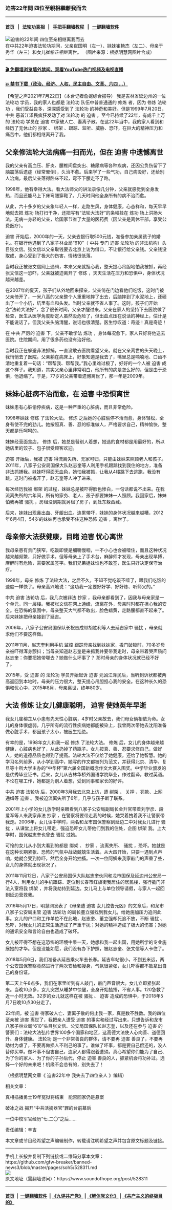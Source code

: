### 迫害22年間 四位至親相繼離我而去
------------------------

#### [首页](https://github.com/gfw-breaker/banned-news3/blob/master/README.md) &nbsp;&nbsp;|&nbsp;&nbsp; [法轮功真相](https://github.com/begood0513/basic/blob/master/README.md)  &nbsp;&nbsp;|&nbsp;&nbsp; [手把手翻墙教程](https://github.com/gfw-breaker/guides/wiki)  &nbsp;&nbsp;|&nbsp;&nbsp; [一键翻墙软件](https://github.com/gfw-breaker/nogfw/blob/master/README.md)  



<div><img alt="迫害的22年间 四位至亲相继离我而去" src="https://img.soundofhope.org/2021-07/1626982909443.png"/>
<br/><figcaption class="caption">
 在中共22年迫害法轮功期间，父亲崔国明（左一）、妹妹崔艳杰（左二）、母亲于秀华（左三）和女儿崔榕芷相继离世。 （图片来源：根据明慧网图片合成）
</figcaption></div><hr/>

#### [ 🎬  免翻墙浏览墙外禁闻、观看YouTube热门视频及电视直播](https://github.com/gfw-breaker/HelloWorld)

#### [ 💥  禁书下载（政治、经济、人权、民主自由、文革、六四 ...）](https://github.com/gfw-breaker/books/blob/master/README.md)

<div><div class="Content__Wrapper sc-1bvya0-0 grZQxZ">
 <p class="meta-top">
  <span class="meta">
   【希望之声2021年7月22日】（本台记者詹妮综合报导）
  </span>
  我是吉林省延边州的一位
  <ok href="/term/968">
   法轮功
  </ok>
  学员，我的家人也都是
  <ok href="/term/968">
   法轮功
  </ok>
  队伍中普普通通的
  <ok href="/term/4210">
   修炼
  </ok>
  者，因为
  <ok href="/term/4210">
   修炼
  </ok>
  <ok href="/term/968">
   法轮功
  </ok>
  ，我们受益良多，深深感受到了
  <ok href="/term/968">
   法轮功
  </ok>
  的神奇和美好。但是1999年7月20日，
  <ok href="/term/1059">
   中共
  </ok>
  恶首江泽民疯狂发动了对
  <ok href="/term/968">
   法轮功
  </ok>
  的
  <ok href="/term/6834">
   迫害
  </ok>
  ，至今已持续了22年，有成千上万的
  <ok href="/term/968">
   法轮功
  </ok>
  学员在
  <ok href="/term/6834">
   迫害
  </ok>
  中家破人亡、妻离子散。在这22年当中，我的家人看到和经历了无休止的
  <ok href="/term/66745">
   抄家
  </ok>
  、
  <ok href="/term/14138">
   绑架
  </ok>
  、跟踪、监听、威胁、恐吓，在巨大的精神压力和痛苦中，他们都相继离开了我。
 </p>
 <h2>
  父亲修法轮大法病痛一扫而光，但在
  <ok href="/term/6834">
   迫害
  </ok>
  中遗憾离世
 </h2>
 <p>
  我的父亲有高血压、肝炎、腰椎间盘突出、糖尿病等各种疾病，还因公负伤留下了脑震荡后遗症（经常晕倒），久治不愈。后来学了一些气功，自己病没好，还给别人治病，最后父亲落得卧床不起，弯不下腰走不了路。
 </p>
 <div class="AD_Embed__Wrap-sc-1xslmin-0 igMuqX module desktop">
  <div>
  </div>
 </div>
 <p>
  1998年，他有幸得大法。看大法师父的讲法录像几分钟，父亲就感觉到全身发热，而且还能马上下床弯腰穿鞋了。几天时间他全身所有的病不治而愈。
 </p>
 <p>
  从此，六十多岁的父亲象年轻人一样，走路生风，身体健康，心态祥和，每天早早地就去把
  <ok href="/term/351703">
   炼功
  </ok>
  场打扫干净，还把写有“法轮大法好”的条幅挂在
  <ok href="/term/351703">
   炼功
  </ok>
  场上洪扬大法。无病一身轻的父亲，给国家节省了大量的医药费（因父亲是离休干部，享受公费医疗）。
 </p>
 <p>
  <ok href="/term/6834">
   迫害
  </ok>
  开始后，2000年的一天，父亲去银行取500元钱，准备参加亲属孩子的婚礼。在银行他遇到了八家子林业局“610”（
  <ok href="/term/1059">
   中共
  </ok>
  专门
  <ok href="/term/6834">
   迫害
  </ok>
  <ok href="/term/968">
   法轮功
  </ok>
  的非法机构）头目张文信。张文信以父亲取钱要去北京上访为借口，不让银行给父亲钱。父亲钱没取成，身心受到了极大的伤害，情绪很低落。
 </p>
 <p>
  当时我正被张文信网上通缉，本来父亲就担心我，整天提心吊胆地怕我被抓，再经张文信这一恐吓，父亲就被迫离开了
  <ok href="/term/4210">
   修炼
  </ok>
  ，天天生活在压力和恐惧中，身体状况越来越差。
 </p>
 <p>
  在2007年的夏天，孩子们从外地回来探亲，父亲倚在门边看他们吃饭，这时门被父亲倚开了，一米八高的父亲整个人重重地摔了出去，后脑摔到了水泥地上，还砸出了一个小坑，坑里有血和头发。当时父亲就不省人事了。这时，孩子们开始念“法轮大法好”，念了很长时间，父亲才醒过来。父亲在家人的坚持下去医院做了检查，医生从医学角度断定人虽然没危险了，但出血点压在说话的神经上，估计是不能说话了。但我父亲头脑清醒，说话也很清楚。医生惊叹道：奇迹！真是奇迹！
 </p>
 <p>
  在
  <ok href="/term/1059">
   中共
  </ok>
  严厉的
  <ok href="/term/6834">
   迫害
  </ok>
  下，父亲不敢学法
  <ok href="/term/351703">
   炼功
  </ok>
  ，身体每况愈下。家人只好将他送去医院。住院期间，用了很多药也没有治好他。
 </p>
 <p>
  当时我正在躲避非法抓捕，一直没敢去医院看望父亲。就在父亲离世的头天晚上，我悄悄去了医院。父亲躺在病床上，好象知道是我去了，嘴里总是喃喃地、口齿不清地重复着一句话：“帮帮我、帮帮我。”我心里难过极了，好好的一个人被
  <ok href="/term/6834">
   迫害
  </ok>
  成这个样子。我知道，其实父亲心里非常明白，他所有的病是怎么好的，但是由于恐惧，他退缩了。于是，77岁的父亲带着遗憾离世了，那一年是2009年。
 </p>
 <h2>
  妹妹心脏病不治而愈，在
  <ok href="/term/6834">
   迫害
  </ok>
  中恐惧离世
 </h2>
 <p>
  妹妹患有心脏偷停疾病，这是一种严重的心脏病，而且非常危险。
 </p>
 <p>
  1998年妹妹
  <ok href="/term/4210">
   修炼
  </ok>
  了法轮大法。
  <ok href="/term/4210">
   修炼
  </ok>
  之后她的心脏偷停不治而愈，身体轻松，全身有使不完的劲儿。她按照真、善、忍的标准做人，严格要求自己，精神愉快，整天都是乐呵呵的。
 </p>
 <p>
  妹妹经营面食店，
  <ok href="/term/4210">
   修炼
  </ok>
  后，她总是替别人着想，她选的食材都是用最好的，所以她店里的饺子、包子很受顾客欢迎。
 </p>
 <p>
  <ok href="/term/6834">
   迫害
  </ok>
  开始后，我被
  <ok href="/term/6834">
   迫害
  </ok>
  得流离失所、无家可归，只能由妹妹来照顾老人和孩子。2011年，八家子公安局国保大队赵志奎等人利用手机跟踪找到我住的地方，准备非法抓捕我。妹妹吓得面无血色，她怕我被抓，让我从4楼跳下去逃跑，我没有跳。这时门被撬开了，赵志奎等人冲了进来。
 </p>
 <p>
  每次经历我被
  <ok href="/term/14138">
   绑架
  </ok>
  的过程，妹妹总是被吓得脸色惨白，一句话都说不出来。在我流离失所的六年间，所有的家务、老人、孩子都要妹妹一人照顾。我回家后，妹妹怕我再被
  <ok href="/term/68366">
   骚扰
  </ok>
  ，房租没到期就另租了房子，到处东躲西藏。
 </p>
 <p>
  后来，妹妹出现鼻出血、牙龈出血。连累带吓，妹妹的身体状况越来越糟，2012年6月4日，54岁的妹妹再也承受不住这种恐怖
  <ok href="/term/6834">
   迫害
  </ok>
  ，离世了。
 </p>
 <h2>
  母亲修大法获健康，目睹
  <ok href="/term/6834">
   迫害
  </ok>
  忧心离世
 </h2>
 <p>
  我母亲患有贲门狭窄，吃饭即使是细嚼慢咽，一不小心也会被噎住，而且这种状况越来越频繁，只好做手术。但等母亲上了手术台，麻醉师才发现，母亲出现早搏，麻醉时有危险，需要家属签字。我们兄弟姐妹谁也不敢签，医生只好决定保守治疗。
 </p>
 <div class="AD_Embed__Wrap-sc-1xslmin-0 igMuqX module desktop">
  <div>
  </div>
 </div>
 <p>
  1998年，母亲
  <ok href="/term/4210">
   修炼
  </ok>
  了法轮大法，之后不久，不知不觉吃饭不噎了，跟我们吃饭的速度一样快了。母亲高兴地说：“这功我一定要好好学、好好炼、听师父的。”
 </p>
 <p>
  <ok href="/term/1059">
   中共
  </ok>
  <ok href="/term/6834">
   迫害
  </ok>
  <ok href="/term/968">
   法轮功
  </ok>
  后，我几次被非法
  <ok href="/term/66745">
   抄家
  </ok>
  ，我母亲都看到了，因我与母亲家是一个单元，同一层楼。我被张文信在网上通缉，流离在外，母亲时时都在担心我的安全。在恐怖的氛围中，母亲整天大气都不敢出，脸色蜡黄，走路腰都直不起来了。后来妹妹把母亲接到了延吉。
 </p>
 <p>
  2006年，八家子公安局国保队长祝吉成带胡胜利等人去延吉家中
  <ok href="/term/68366">
   骚扰
  </ok>
  ，母亲就求他们不要这样做。
 </p>
 <p>
  2011年11月，赵志奎利用手机
  <ok href="/term/3718">
   监控
  </ok>
  跟踪母亲找到妹妹家，撬门破锁时，70多岁母亲被吓得浑身颤抖；当母亲知道赵志奎是来抓我并要带我走时，母亲带着哭声质问赵志奎：你要把她带哪去？她做什么坏事了？ 那时母亲的身体状况就已经不好了。
 </p>
 <p>
  2015年，受
  <ok href="/term/6834">
   迫害
  </ok>
  的
  <ok href="/term/968">
   法轮功
  </ok>
  学员开始起诉
  <ok href="/term/6834">
   迫害
  </ok>
  元凶江泽民后，当听到诉状都被两高返回到本地时，母亲的压力很大，整天提心吊胆担心我的安全。在这种长久的恐惧和忧心中，2015年8月，母亲离世，终年80岁。
 </p>
 <h2>
  大法
  <ok href="/term/4210">
   修炼
  </ok>
  让女儿健康聪明，
  <ok href="/term/6834">
   迫害
  </ok>
  使她英年早逝
 </h2>
 <p>
  我女儿崔榕芷从小患有先天性心脏病，4岁时父亲故去，我们母女俩相依为命。女儿的身体很虚弱，几乎所有的流行性疾病她都能被染上，我曾两次带她去沈阳准备做心脏手术，都因孩子太小，被医生拒绝。
 </p>
 <p>
  有幸的是，1998年女儿和我一起
  <ok href="/term/4210">
   修炼
  </ok>
  了法轮大法。
  <ok href="/term/4210">
   修炼
  </ok>
  后，女儿的身体越来越健康，心脏病也好了，从此扔掉了药瓶子。女儿按真、善、忍要求修自己，做好人，她的道德品质也得到了提高。法轮大法不仅给了她健康，还给了她智慧。她的学习名列前茅，从小学到高中，她写的作文都被列为范文，并获得北京、清华、复旦等十所大学主办的“中华杯”第六届全国新概念作文大赛入围奖。中学毕业颁发的是优秀毕业证书。后来，女儿从吉林华桥外国语学院毕业，作过翻译，教过英语。不论在哪工作，她都是为别人着想，受到同事和家长的好评。
 </p>
 <p>
  <ok href="/term/1059">
   中共
  </ok>
  <ok href="/term/6834">
   迫害
  </ok>
  <ok href="/term/968">
   法轮功
  </ok>
  后，2000年3月我去北京上访，遭
  <ok href="/term/14138">
   绑架
  </ok>
  、
  <ok href="/term/51138">
   关押
  </ok>
  、罚款、上网通缉等
  <ok href="/term/6834">
   迫害
  </ok>
  。我被迫流离失所了6年，几乎与孩子断了联系。
 </p>
 <p>
  2001年上小学的女儿放学时亲眼看到八家子公安局副局长金升官带着刘学彦、段爱军等人来我家非法
  <ok href="/term/66745">
   抄家
  </ok>
  ，在警察将要带走我的时候，她哭着拽着我不让警察带我走。2006年，女儿读中学时，两名和龙市国保警察到延边二中对我女儿进行
  <ok href="/term/68366">
   骚扰
  </ok>
  ，从课堂上将女儿带走，强迫恐吓女儿带他们到我的住处，企图
  <ok href="/term/14138">
   绑架
  </ok>
  我。上大学时，国保赵志奎也曾去
  <ok href="/term/68366">
   骚扰
  </ok>
  过她。
 </p>
 <div class="AD_Embed__Wrap-sc-1xslmin-0 igMuqX module desktop">
  <div>
  </div>
 </div>
 <p>
  可怜的女儿从小到大看到的都是
  <ok href="/term/14138">
   绑架
  </ok>
  、
  <ok href="/term/66745">
   抄家
  </ok>
  、流离失所、
  <ok href="/term/68366">
   骚扰
  </ok>
  ，恐吓。她就是在这种长期紧张、恐怖的气氛中战战兢兢生活着。从大四开始，只要一遇到点声响，她就会受到惊吓，然后全身开始抽搐。一次一位阿姨来我家敲门的声重了些，女儿的身体就出现状况了。
 </p>
 <p>
  2011年11月12日，八家子公安局国保大队赵志奎伙同和龙市国保及延边州公安局一行4人，利用女儿的手机跟踪、定位到长春市红旗街我居住的居民楼，强行撬门非法入室将我
  <ok href="/term/14138">
   绑架
  </ok>
  ，并将我劫持到延边。女儿马上与单位领导请假，与家人一起回到延边营救我。
 </p>
 <p>
  2016年5月17日，明慧网发表了《母亲遭
  <ok href="/term/6834">
   迫害
  </ok>
  女儿控告元凶》的文章后，和龙市八家子公安局主管
  <ok href="/term/6834">
   迫害
  </ok>
  <ok href="/term/968">
   法轮功
  </ok>
  的局长董立强找到我女儿，给她施加压力追问此事。女儿的户口和工作单位不在此地，赵志奎、董立强却死追不放，不断
  <ok href="/term/68366">
   骚扰
  </ok>
  、恐吓，对我女儿的正常生活造成了严重干扰；对她的精神造成了极大的伤害；对她的通讯安全和言论自由也造成了破坏。
 </p>
 <p>
  女儿被吓得不想在这恐怖的环境中呆一天，她想和我一起出国，用她所学的专业施展她的才华。但是没能如愿，我们没有办下护照，被赵志奎、张文信等人卡住了。
 </p>
 <p>
  2018年5月6日，我们准备从延吉乘火车去长春。延吉车站很小，不到五米远，两个公安国保警察竟然进行了两次安检和搜身，气氛很紧张，女儿吓得都不敢拿出自己的身份证。
 </p>
 <p>
  第二天上午8点多，我们在家里听到有人敲门，敲门声音很大。女儿立即紧张起来。当晚10点多，女儿突然从睡梦中惊醒，全身开始抽搐，不省人事。120急救了近一小时无效。32岁的女儿就这样在被
  <ok href="/term/68366">
   骚扰
  </ok>
  、
  <ok href="/term/6834">
   迫害
  </ok>
  造成的恐惧中，于2018年5月7日晚10点30分走了。
 </p>
 <p>
  22年间，被
  <ok href="/term/6834">
   迫害
  </ok>
  得家破人亡、妻离子散的何止我一家，真是数不胜数。我的四位至亲被
  <ok href="/term/6834">
   迫害
  </ok>
  离世了，我把亲人遭受
  <ok href="/term/6834">
   迫害
  </ok>
  的事实和经过写出来，只想告诉和龙市八家子林业局“610”头目张文信、公安局国保队长赵志奎，以及还在参与
  <ok href="/term/6834">
   迫害
  </ok>
  的警察们：法轮大法弘传世界100多个国家和地区，这高德大法使人心向善、道德回升、身体健康。
  <ok href="/term/968">
   法轮功
  </ok>
  是一个非常善良的群体，请不要再
  <ok href="/term/6834">
   迫害
  </ok>
  善良了，不要再助纣为虐了，不要再做损人不利己的事了。谁做了坏事，都是要自己偿还的，没人替你买单。做坏事不但害自己，连家人都得跟着遭殃。真心希望你们能为了自己、为了你的家人、为了你的子孙后代，停止
  <ok href="/term/6834">
   迫害
  </ok>
  善良的人，抓紧机会将功补过。选择一个好的未来吧！机缘不会总有的，别失去了！
 </p>
 <p>
  （根据明慧网文章《
  <ok href="https://www.minghui.org/mh/articles/2021/7/19/%E8%BF%AB%E5%AE%B322%E5%B9%B4%E4%B8%AD-%E6%88%91%E5%A4%B1%E5%8E%BB%E4%BA%86%E5%9B%9B%E4%BD%8D%E4%BA%B2%E4%BA%BA-428360.html">
   迫害22年中 我失去了四位亲人
  </ok>
  》编辑）
 </p>
 <p>
  相关文章：
 </p>
 <p>
  <ok href="https://www.soundofhope.org/post/525710">
   真相插播勇士19年冤狱将结束　能否回家仍是悬案
  </ok>
 </p>
 <p>
  <ok href="https://www.soundofhope.org/post/525614">
   破冰之战 揭开“中共活摘器官”罪的台前幕后
  </ok>
 </p>
 <p>
  <ok href="https://www.soundofhope.org/post/525344">
   一位中校军官经历“七.二〇”之后……
  </ok>
 </p>
 <p class="meta-btm">
  责任编辑：辛吉
 </p>
 <p class="meta-btm">
  本文章或节目经希望之声编辑制作，转载请注明希望之声并包含原文标题及链接。
 </p>
</div>
</div>
<hr/>
手机上长按并复制下列链接或二维码分享本文章：<br/>
https://github.com/gfw-breaker/banned-news3/blob/master/pages/soh5/528311.md <br/>
<a href='https://github.com/gfw-breaker/banned-news3/blob/master/pages/soh5/528311.md'><img src='https://github.com/gfw-breaker/banned-news3/blob/master/pages/soh5/528311.md.png'/></a> <br/>
原文地址（需翻墙访问）：https://www.soundofhope.org/post/528311


------------------------
#### [首页](https://github.com/gfw-breaker/banned-news3/blob/master/README.md) &nbsp;|&nbsp; [一键翻墙软件](https://github.com/gfw-breaker/nogfw/blob/master/README.md) &nbsp;| [《九评共产党》](https://github.com/gfw-breaker/9ping.md/blob/master/README.md#九评之一评共产党是什么) | [《解体党文化》](https://github.com/gfw-breaker/jtdwh.md/blob/master/README.md) | [《共产主义的终极目的》](https://github.com/gfw-breaker/gczydzjmd.md/blob/master/README.md)


<img src='http://gfw-breaker.win/banned-news3/pages/soh5/528311.md' width='0px' height='0px'/>